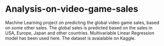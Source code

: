 # Analysis-on-video-game-sales
Machine Learning project on predicting the global video game sales, based on some other sales.
The global sales is predicted based on the sales in USA, Europe, Japan and other countries.
Multivariable Linear Regression model has been used here.
The dataset is avaialable on Kaggle.
